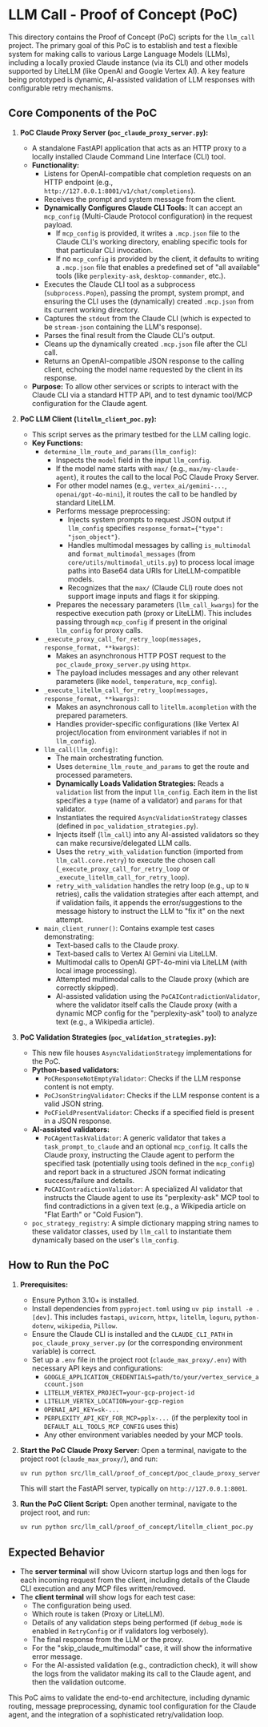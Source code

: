 # LLM Call - Proof of Concept (PoC)

This directory contains the Proof of Concept (PoC) scripts for the `llm_call` project. The primary goal of this PoC is to establish and test a flexible system for making calls to various Large Language Models (LLMs), including a locally proxied Claude instance (via its CLI) and other models supported by LiteLLM (like OpenAI and Google Vertex AI). A key feature being prototyped is dynamic, AI-assisted validation of LLM responses with configurable retry mechanisms.

## Core Components of the PoC

1.  **PoC Claude Proxy Server (`poc_claude_proxy_server.py`):**
    * A standalone FastAPI application that acts as an HTTP proxy to a locally installed Claude Command Line Interface (CLI) tool.
    * **Functionality:**
        * Listens for OpenAI-compatible chat completion requests on an HTTP endpoint (e.g., `http://127.0.0.1:8001/v1/chat/completions`).
        * Receives the prompt and system message from the client.
        * **Dynamically Configures Claude CLI Tools:** It can accept an `mcp_config` (Multi-Claude Protocol configuration) in the request payload.
            * If `mcp_config` is provided, it writes a `.mcp.json` file to the Claude CLI's working directory, enabling specific tools for that particular CLI invocation.
            * If no `mcp_config` is provided by the client, it defaults to writing a `.mcp.json` file that enables a predefined set of "all available" tools (like `perplexity-ask`, `desktop-commander`, etc.).
        * Executes the Claude CLI tool as a subprocess (`subprocess.Popen`), passing the prompt, system prompt, and ensuring the CLI uses the (dynamically) created `.mcp.json` from its current working directory.
        * Captures the `stdout` from the Claude CLI (which is expected to be `stream-json` containing the LLM's response).
        * Parses the final result from the Claude CLI's output.
        * Cleans up the dynamically created `.mcp.json` file after the CLI call.
        * Returns an OpenAI-compatible JSON response to the calling client, echoing the model name requested by the client in its response.
    * **Purpose:** To allow other services or scripts to interact with the Claude CLI via a standard HTTP API, and to test dynamic tool/MCP configuration for the Claude agent.

2.  **PoC LLM Client (`litellm_client_poc.py`):**
    * This script serves as the primary testbed for the LLM calling logic.
    * **Key Functions:**
        * `determine_llm_route_and_params(llm_config)`:
            * Inspects the `model` field in the input `llm_config`.
            * If the model name starts with `max/` (e.g., `max/my-claude-agent`), it routes the call to the local PoC Claude Proxy Server.
            * For other model names (e.g., `vertex_ai/gemini-...`, `openai/gpt-4o-mini`), it routes the call to be handled by standard LiteLLM.
            * Performs message preprocessing:
                * Injects system prompts to request JSON output if `llm_config` specifies `response_format={"type": "json_object"}`.
                * Handles multimodal messages by calling `is_multimodal` and `format_multimodal_messages` (from `core/utils/multimodal_utils.py`) to process local image paths into Base64 data URIs for LiteLLM-compatible models.
                * Recognizes that the `max/` (Claude CLI) route does not support image inputs and flags it for skipping.
            * Prepares the necessary parameters (`llm_call_kwargs`) for the respective execution path (proxy or LiteLLM). This includes passing through `mcp_config` if present in the original `llm_config` for proxy calls.
        * `_execute_proxy_call_for_retry_loop(messages, response_format, **kwargs)`:
            * Makes an asynchronous HTTP POST request to the `poc_claude_proxy_server.py` using `httpx`.
            * The payload includes messages and any other relevant parameters (like `model`, `temperature`, `mcp_config`).
        * `_execute_litellm_call_for_retry_loop(messages, response_format, **kwargs)`:
            * Makes an asynchronous call to `litellm.acompletion` with the prepared parameters.
            * Handles provider-specific configurations (like Vertex AI project/location from environment variables if not in `llm_config`).
        * `llm_call(llm_config)`:
            * The main orchestrating function.
            * Uses `determine_llm_route_and_params` to get the route and processed parameters.
            * **Dynamically Loads Validation Strategies:** Reads a `validation` list from the input `llm_config`. Each item in the list specifies a `type` (name of a validator) and `params` for that validator.
            * Instantiates the required `AsyncValidationStrategy` classes (defined in `poc_validation_strategies.py`).
            * Injects itself (`llm_call`) into any AI-assisted validators so they can make recursive/delegated LLM calls.
            * Uses the `retry_with_validation` function (imported from `llm_call.core.retry`) to execute the chosen call (`_execute_proxy_call_for_retry_loop` or `_execute_litellm_call_for_retry_loop`).
            * `retry_with_validation` handles the retry loop (e.g., up to `N` retries), calls the validation strategies after each attempt, and if validation fails, it appends the error/suggestions to the message history to instruct the LLM to "fix it" on the next attempt.
        * `main_client_runner()`: Contains example test cases demonstrating:
            * Text-based calls to the Claude proxy.
            * Text-based calls to Vertex AI Gemini via LiteLLM.
            * Multimodal calls to OpenAI GPT-4o-mini via LiteLLM (with local image processing).
            * Attempted multimodal calls to the Claude proxy (which are correctly skipped).
            * AI-assisted validation using the `PoCAIContradictionValidator`, where the validator itself calls the Claude proxy (with a dynamic MCP config for the "perplexity-ask" tool) to analyze text (e.g., a Wikipedia article).

3.  **PoC Validation Strategies (`poc_validation_strategies.py`):**
    * This new file houses `AsyncValidationStrategy` implementations for the PoC.
    * **Python-based validators:**
        * `PoCResponseNotEmptyValidator`: Checks if the LLM response content is not empty.
        * `PoCJsonStringValidator`: Checks if the LLM response content is a valid JSON string.
        * `PoCFieldPresentValidator`: Checks if a specified field is present in a JSON response.
    * **AI-assisted validators:**
        * `PoCAgentTaskValidator`: A generic validator that takes a `task_prompt_to_claude` and an optional `mcp_config`. It calls the Claude proxy, instructing the Claude agent to perform the specified task (potentially using tools defined in the `mcp_config`) and report back in a structured JSON format indicating success/failure and details.
        * `PoCAIContradictionValidator`: A specialized AI validator that instructs the Claude agent to use its "perplexity-ask" MCP tool to find contradictions in a given text (e.g., a Wikipedia article on "Flat Earth" or "Cold Fusion").
    * `poc_strategy_registry`: A simple dictionary mapping string names to these validator classes, used by `llm_call` to instantiate them dynamically based on the user's `llm_config`.

## How to Run the PoC

1.  **Prerequisites:**
    * Ensure Python 3.10+ is installed.
    * Install dependencies from `pyproject.toml` using `uv pip install -e .[dev]`. This includes `fastapi`, `uvicorn`, `httpx`, `litellm`, `loguru`, `python-dotenv`, `wikipedia`, `Pillow`.
    * Ensure the Claude CLI is installed and the `CLAUDE_CLI_PATH` in `poc_claude_proxy_server.py` (or the corresponding environment variable) is correct.
    * Set up a `.env` file in the project root (`claude_max_proxy/.env`) with necessary API keys and configurations:
        * `GOOGLE_APPLICATION_CREDENTIALS=path/to/your/vertex_service_account.json`
        * `LITELLM_VERTEX_PROJECT=your-gcp-project-id`
        * `LITELLM_VERTEX_LOCATION=your-gcp-region`
        * `OPENAI_API_KEY=sk-...`
        * `PERPLEXITY_API_KEY_FOR_MCP=pplx-...` (if the perplexity tool in `DEFAULT_ALL_TOOLS_MCP_CONFIG` uses this)
        * Any other environment variables needed by your MCP tools.

2.  **Start the PoC Claude Proxy Server:**
    Open a terminal, navigate to the project root (`claude_max_proxy/`), and run:
    ```bash
    uv run python src/llm_call/proof_of_concept/poc_claude_proxy_server.py
    ```
    This will start the FastAPI server, typically on `http://127.0.0.1:8001`.

3.  **Run the PoC Client Script:**
    Open another terminal, navigate to the project root, and run:
    ```bash
    uv run python src/llm_call/proof_of_concept/litellm_client_poc.py
    ```

## Expected Behavior

* The **server terminal** will show Uvicorn startup logs and then logs for each incoming request from the client, including details of the Claude CLI execution and any MCP files written/removed.
* The **client terminal** will show logs for each test case:
    * The configuration being used.
    * Which route is taken (Proxy or LiteLLM).
    * Details of any validation steps being performed (if `debug_mode` is enabled in `RetryConfig` or if validators log verbosely).
    * The final response from the LLM or the proxy.
    * For the "skip\_claude\_multimodal" case, it will show the informative error message.
    * For the AI-assisted validation (e.g., contradiction check), it will show the logs from the validator making its call to the Claude agent, and then the validation outcome.

This PoC aims to validate the end-to-end architecture, including dynamic routing, message preprocessing, dynamic tool configuration for the Claude agent, and the integration of a sophisticated retry/validation loop.